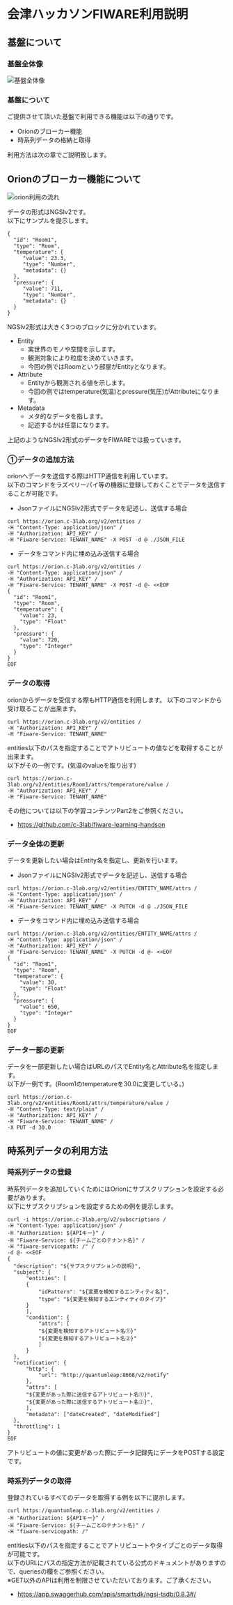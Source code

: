 # 会津ハッカソンFIWARE利用説明

## 基盤について

### 基盤全体像

![基盤全体像](./pictures/KibanOverview.jpg)

### 基盤について

ご提供させて頂いた基盤で利用できる機能は以下の通りです。
* Orionのブローカー機能
* 時系列データの格納と取得

利用方法は次の章でご説明致します。

## Orionのブローカー機能について

![orion利用の流れ](./pictures/Orion.jpg)

データの形式はNGSIv2です。   
以下にサンプルを提示します。

```
{
  "id": "Room1",
  "type": "Room",
  "temperature": {
     "value": 23.3,
     "type": "Number",
     "metadata": {}
  },
  "pressure": {
     "value": 711,
     "type": "Number",
     "metadata": {}
  }
}
```

NGSIv2形式は大きく3つのブロックに分かれています。

* Entity
    * 実世界のモノや空間を示します。
    * 観測対象により粒度を決めていきます。
    * 今回の例ではRoomという部屋がEntityとなります。 
* Attribute
    * Entityから観測される値を示します。
    * 今回の例ではtemperature(気温)とpressure(気圧)がAttributeになります。
* Metadata
    * メタ的なデータを指します。
    * 記述するかは任意になります。

上記のようなNGSIv2形式のデータをFIWAREでは扱っています。

### ①データの追加方法

orionへデータを送信する際はHTTP通信を利用しています。  
以下のコマンドをラズベリーパイ等の機器に登録しておくことでデータを送信することが可能です。

* JsonファイルにNGSIv2形式でデータを記述し、送信する場合
```
curl https://orion.c-3lab.org/v2/entities /
-H "Content-Type: application/json" /
-H "Authorization: API_KEY" /
-H "Fiware-Service: TENANT_NAME" -X POST -d @ ./JSON_FILE
```

* データをコマンド内に埋め込み送信する場合
```
curl https://orion.c-3lab.org/v2/entities /
-H "Content-Type: application/json" /
-H "Authorization: API_KEY" /
-H "Fiware-Service: TENANT_NAME" -X POST -d @- <<EOF
{
  "id": "Room1",
  "type": "Room",
  "temperature": {
    "value": 23,
    "type": "Float"
  },
  "pressure": {
    "value": 720,
    "type": "Integer"
  }
}
EOF
```

### データの取得

orionからデータを受信する際もHTTP通信を利用します。
以下のコマンドから受け取ることが出来ます。

```
curl https://orion.c-3lab.org/v2/entities /
-H "Authorization: API_KEY" /
-H "Fiware-Service: TENANT_NAME"
```

entities以下のパスを指定することでアトリビュートの値などを取得することが出来ます。  
以下がその一例です。(気温のvalueを取り出す)

```
curl https://orion.c-3lab.org/v2/entities/Room1/attrs/temperature/value /
-H "Authorization: API_KEY" /
-H "Fiware-Service: TENANT_NAME"
```

その他については以下の学習コンテンツPart2をご参照ください。
* https://github.com/c-3lab/fiware-learning-handson

### データ全体の更新

データを更新したい場合はEntity名を指定し、更新を行います。  

* JsonファイルにNGSIv2形式でデータを記述し、送信する場合
```
curl https://orion.c-3lab.org/v2/entities/ENTITY_NAME/attrs /
-H "Content-Type: application/json" /
-H "Authorization: API_KEY" /
-H "Fiware-Service: TENANT_NAME" -X PUTCH -d @ ./JSON_FILE
```

* データをコマンド内に埋め込み送信する場合
```
curl https://orion.c-3lab.org/v2/entities/ENTITY_NAME/attrs /
-H "Content-Type: application/json" /
-H "Authorization: API_KEY" /
-H "Fiware-Service: TENANT_NAME" -X PUTCH -d @- <<EOF
{
  "id": "Room1",
  "type": "Room",
  "temperature": {
    "value": 30,
    "type": "Float"
  },
  "pressure": {
    "value": 650,
    "type": "Integer"
  }
}
EOF
```

### データ一部の更新

データを一部更新したい場合はURLのパスでEntity名とAttribute名を指定します。  
以下が一例です。(Room1のtemperatureを30.0に変更している。)

```
curl https://orion.c-3lab.org/v2/entities/Room1/attrs/temperature/value /
-H "Content-Type: text/plain" /
-H "Authorization: API_KEY" /
-H "Fiware-Service: TENANT_NAME" /
-X PUT -d 30.0
```

## 時系列データの利用方法

### 時系列データの登録

時系列データを追加していくためにはOrionにサブスクリプションを設定する必要があります。  
以下にサブスクリプションを設定するための例を提示します。

```
curl -i https://orion.c-3lab.org/v2/subscriptions /
-H "Content-Type: application/json" /
-H "Authorization: ${APIキー}" /
-H "Fiware-Service: ${チームごとのテナント名}" /
-H "fiware-servicepath: /" /
-d @- <<EOF
{
  "description": "${サブスクリプションの説明}",
  "subject": {
      "entities": [
      {
          "idPattern": "${変更を検知するエンティティ名}",
          "type": "${変更を検知するエンティティのタイプ}"
      }
      ],
      "condition": {
          "attrs": [
          "${変更を検知するアトリビュート名①}"
          "${変更を検知するアトリビュート名②}"
          ]
      }
  },
  "notification": {
      "http": {
          "url": "http://quantumleap:8668/v2/notify"
      },
      "attrs": [
      "${変更があった際に送信するアトリビュート名①}",
      "${変更があった際に送信するアトリビュート名②}",
      ],
      "metadata": ["dateCreated", "dateModified"]
  },
  "throttling": 1
}
EOF
```

アトリビュートの値に変更があった際にデータ記録先にデータをPOSTする設定です。

### 時系列データの取得

登録されているすべてのデータを取得する例を以下に提示します。

```
curl https://quantumleap.c-3lab.org/v2/entities /
-H "Authorization: ${APIキー}" /
-H "Fiware-Service: ${チームごとのテナント名}" /
-H "fiware-servicepath: /"
```

entities以下のパスを指定することでアトリビュートやタイプごとのデータ取得が可能です。  
以下のURLにパスの指定方法が記載されている公式のドキュメントがありますので、queriesの欄をご参照ください。  
	※GET以外のAPIは利用を制限させていただいております。ご了承ください。  
* https://app.swaggerhub.com/apis/smartsdk/ngsi-tsdb/0.8.3#/